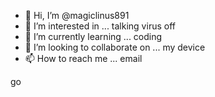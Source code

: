 - 👋 Hi, I’m @magiclinus891
- 👀 I’m interested in ... talking virus off
- 🌱 I’m currently learning ... coding
- 💞️ I’m looking to collaborate on ... my device
- 📫 How to reach me ... email

<!---
magiclinus891/magiclinus891 is a ✨ special ✨ repository because its `README.md` (this file) appears on your GitHub profile.
You can click the Preview link to take a look at your changes.
---> go
